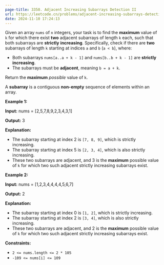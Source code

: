 ```yaml
---
page-title: 3350. Adjacent Increasing Subarrays Detection II
url: https://leetcode.cn/problems/adjacent-increasing-subarrays-detection-ii/description/
date: 2024-11-10 17:24:13
---
```

Given an array `nums` of `n` integers, your task is to find the **maximum** value of `k` for which there exist **two** adjacent subarrays of length `k` each, such that both subarrays are **strictly** **increasing**. Specifically, check if there are **two** subarrays of length `k` starting at indices `a` and `b` (`a < b`), where:

-   Both subarrays `nums[a..a + k - 1]` and `nums[b..b + k - 1]` are **strictly increasing**.
-   The subarrays must be **adjacent**, meaning `b = a + k`.

Return the **maximum** *possible* value of `k`.

A **subarray** is a contiguous **non-empty** sequence of elements within an array.

**Example 1:**

**Input:** nums = \[2,5,7,8,9,2,3,4,3,1\]

**Output:** 3

**Explanation:**

-   The subarray starting at index 2 is `[7, 8, 9]`, which is strictly increasing.
-   The subarray starting at index 5 is `[2, 3, 4]`, which is also strictly increasing.
-   These two subarrays are adjacent, and 3 is the **maximum** possible value of `k` for which two such adjacent strictly increasing subarrays exist.

**Example 2:**

**Input:** nums = \[1,2,3,4,4,4,4,5,6,7\]

**Output:** 2

**Explanation:**

-   The subarray starting at index 0 is `[1, 2]`, which is strictly increasing.
-   The subarray starting at index 2 is `[3, 4]`, which is also strictly increasing.
-   These two subarrays are adjacent, and 2 is the **maximum** possible value of `k` for which two such adjacent strictly increasing subarrays exist.

**Constraints:**

-   `2 <= nums.length <= 2 * 105`
-   `-109 <= nums[i] <= 109`